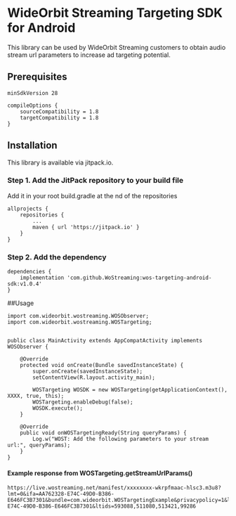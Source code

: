 # WideOrbit Streaming Targeting SDK for Android

This library can be used by WideOrbit Streaming customers to obtain audio stream url parameters to increase ad targeting potential.

## Prerequisites

    minSdkVersion 28

    compileOptions {
        sourceCompatibility = 1.8
        targetCompatibility = 1.8
    }

## Installation

This library is available via jitpack.io.

### Step 1. Add the JitPack repository to your build file

Add it in your root build.gradle at the nd of the repositories

    allprojects {
        repositories {
            ...
            maven { url 'https://jitpack.io' }
        }
    }

### Step 2. Add the dependency


    dependencies {
        implementation 'com.github.WoStreaming:wos-targeting-android-sdk:v1.0.4'
    }

##Usage

    import com.wideorbit.wostreaming.WOSObserver;
    import com.wideorbit.wostreaming.WOSTargeting;


    public class MainActivity extends AppCompatActivity implements WOSObserver {

    	@Override
    	protected void onCreate(Bundle savedInstanceState) {
    		super.onCreate(savedInstanceState);
    		setContentView(R.layout.activity_main);

    		WOSTargeting WOSDK = new WOSTargeting(getApplicationContext(), XXXX, true, this);
    		WOSTargeting.enableDebug(false);
    		WOSDK.execute();
    	}

    	@Override
    	public void onWOSTargetingReady(String queryParams) {
    		Log.w("WOST: Add the following parameters to your stream url:", queryParams);
    	}
    }


#### Example response from WOSTargeting.getStreamUrlParams()
    https://live.wostreaming.net/manifest/xxxxxxxx-wkrpfmaac-hlsc3.m3u8?lmt=0&ifa=AA762328-E74C-49D0-B386-E646FC3B7301&bundle=com.wideorbit.WOSTargetingExample&privacypolicy=1&lptid=MAA762328-E74C-49D0-B386-E646FC3B7301&ltids=593088,511080,513421,99286
